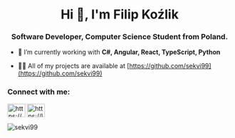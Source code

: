 <h1 align="center">Hi 👋, I'm Filip Koźlik</h1>
<h3 align="center">Software Developer, Computer Science Student from Poland.</h3>

- 🌱 I’m currently working with **C#, Angular, React, TypeScript, Python**

- 👨‍💻 All of my projects are available at [https://github.com/sekvi99](https://github.com/sekvi99)

<h3 align="left">Connect with me:</h3>
<p align="left">
<a href="https://www.linkedin.com/in/filip-ko%c5%balik-666625289/" target="blank"><img align="center" src="https://raw.githubusercontent.com/rahuldkjain/github-profile-readme-generator/master/src/images/icons/Social/linked-in-alt.svg" alt="https://www.linkedin.com/in/filip-ko%c5%balik-666625289/" height="30" width="40" /></a>
<a href="https://leetcode.com/sekvi/" target="blank"><img align="center" src="https://raw.githubusercontent.com/rahuldkjain/github-profile-readme-generator/master/src/images/icons/Social/leet-code.svg" alt="https://leetcode.com/sekvi/" height="30" width="40" /></a>
</p>

<p><img align="center" src="https://github-readme-streak-stats.herokuapp.com/?user=sekvi99&" alt="sekvi99" /></p>
